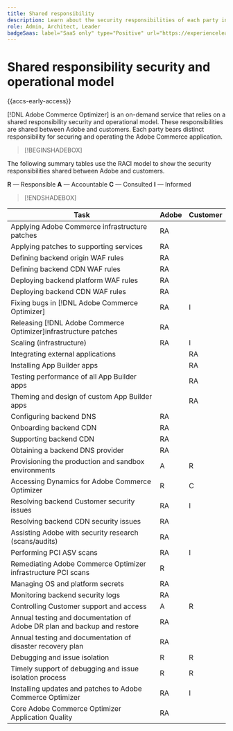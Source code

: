 ```yaml
---
title: Shared responsibility
description: Learn about the security responsibilities of each party involved in your [!DNL Adobe Commerce Optimizer] project.
role: Admin, Architect, Leader
badgeSaas: label="SaaS only" type="Positive" url="https://experienceleague.adobe.com/en/docs/commerce/user-guides/product-solutions" tooltip="Applies to Adobe Commerce as a Cloud Service and Adobe Commerce Optimizer projects only (Adobe-managed SaaS infrastructure)."
---
```

# Shared responsibility security and operational model

{{accs-early-access}}

[!DNL Adobe Commerce Optimizer] is an on-demand service that relies on a shared responsibility security and operational model. These responsibilities are shared between Adobe and customers. Each party bears distinct responsibility for securing and operating the Adobe Commerce application.  

>[!BEGINSHADEBOX]

The following summary tables use the RACI model to show the security responsibilities shared between Adobe and customers.

**R** — Responsible
**A** — Accountable
**C** — Consulted
**I** — Informed

>[!ENDSHADEBOX]

| Task | Adobe | Customer |
| --- | --- | --- |
| Applying Adobe Commerce infrastructure patches | RA | |
| Applying patches to supporting services | RA | |
| Defining backend origin WAF rules | RA | |
| Defining backend CDN WAF rules | RA | |
| Deploying backend platform WAF rules | RA | |
| Deploying backend CDN WAF rules | RA | |
| Fixing bugs in [!DNL Adobe Commerce Optimizer]| RA | I |
| Releasing [!DNL Adobe Commerce Optimizer]infrastructure patches | RA | |
| Scaling (infrastructure) | RA | I |
| Integrating external applications | | RA |
| Installing App Builder apps | | RA |
| Testing performance of all App Builder apps | | RA |
| Theming and design of custom App Builder apps | | RA |
| Configuring backend DNS | RA |  |
| Onboarding backend CDN | RA |  |
| Supporting backend CDN | RA |  |
| Obtaining a backend DNS provider | RA | |
| Provisioning the production and sandbox environments | A | R |
| Accessing Dynamics for Adobe Commerce Optimizer | R | C |
| Resolving backend Customer security issues | RA | I |
| Resolving backend CDN security issues | RA | |
| Assisting Adobe with security research (scans/audits) | RA | |
| Performing PCI ASV scans | RA | I |
| Remediating Adobe Commerce Optimizer infrastructure PCI scans | R | |
| Managing OS and platform secrets | RA | |
| Monitoring backend security logs | RA | |
| Controlling Customer support and access | A | R |
| Annual testing and documentation of Adobe DR plan and backup and restore | RA | |
| Annual testing and documentation of disaster recovery plan | RA | |
| Debugging and issue isolation | R | R |
| Timely support of debugging and issue isolation process | R | R |
| Installing updates and patches to Adobe Commerce Optimizer | RA | I |
| Core Adobe Commerce Optimizer Application Quality | RA | |
